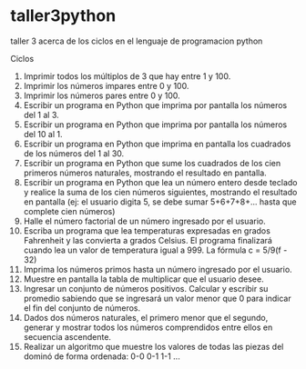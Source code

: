 # taller3python
taller 3 acerca de los ciclos en el lenguaje de programacion python

Ciclos
1. Imprimir todos los múltiplos de 3 que hay entre 1 y 100.
2. Imprimir los números impares entre 0 y 100.
3. Imprimir los números pares entre 0 y 100.
4. Escribir un programa en Python que imprima por pantalla los números del 1 al 3.
5. Escribir un programa en Python que imprima por pantalla los números del 10 al 1.
6. Escribir un programa en Python que imprima en pantalla los cuadrados de los números
del 1 al 30.
7. Escribir un programa en Python que sume los cuadrados de los cien primeros números
naturales, mostrando el resultado en pantalla.
8. Escribir un programa en Python que lea un número entero desde teclado y realice la
suma de los cien números siguientes, mostrando el resultado en pantalla (ej: el usuario
digita 5, se debe sumar 5+6+7+8+... hasta que complete cien números)
9. Halle el número factorial de un número ingresado por el usuario.
10. Escriba un programa que lea temperaturas expresadas en grados Fahrenheit y las
convierta a grados Celsius. El programa finalizará cuando lea un valor de temperatura
igual a 999. La fórmula c = 5/9(f - 32)
11. Imprima los números primos hasta un número ingresado por el usuario.
12. Muestre en pantalla la tabla de multiplicar que el usuario desee.
13. Ingresar un conjunto de números positivos. Calcular y escribir su promedio sabiendo
que se ingresará un valor menor que 0 para indicar el fin del conjunto de números.
14. Dados dos números naturales, el primero menor que el segundo, generar y mostrar
todos los números comprendidos entre ellos en secuencia ascendente.
15. Realizar un algoritmo que muestre los valores de todas las piezas del dominó de forma
ordenada: 0-0 0-1 1-1 ...
